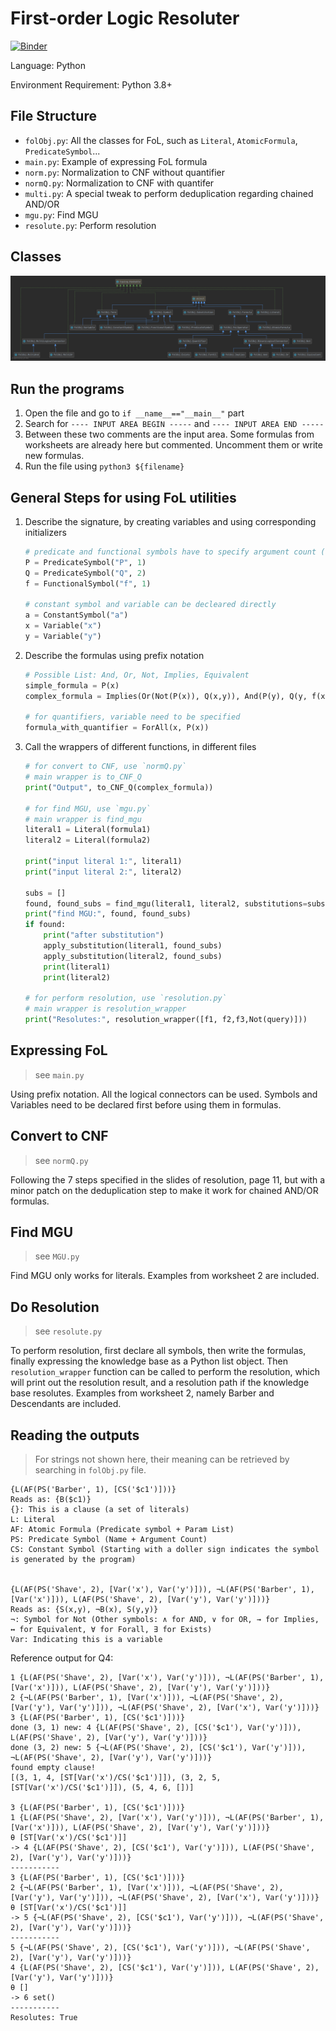 # First-order Logic Resoluter

[![Binder](https://mybinder.org/badge_logo.svg)](https://mybinder.org/v2/gh/jerrylususu/fol/HEAD)

Language: Python

Environment Requirement: Python 3.8+

## File Structure

* `folObj.py`: All the classes for FoL, such as `Literal`, `AtomicFormula`, `PredicateSymbol`...
* `main.py`: Example of expressing FoL formula
* `norm.py`: Normalization to CNF without quantifier
* `normQ.py`: Normalization to CNF with quantifer
* `multi.py`: A special tweak to perform deduplication regarding chained AND/OR
* `mgu.py`: Find MGU
* `resolute.py`: Perform resolution

## Classes

![classes](res/folObj.png)

## Run the programs

1. Open the file and go to `if __name__=="__main__"` part
2. Search for `---- INPUT AREA BEGIN -----` and `---- INPUT AREA END -----`
3. Between these two comments are the input area. Some formulas from worksheets are already here but commented. Uncomment them or write new formulas.
4. Run the file using `python3 ${filename}`


## General Steps for using FoL utilities

1. Describe the signature, by creating variables and using corresponding initializers

   ```python
   # predicate and functional symbols have to specify argument count (ar)
   P = PredicateSymbol("P", 1)
   Q = PredicateSymbol("Q", 2)
   f = FunctionalSymbol("f", 1)
   
   # constant symbol and variable can be decleared directly
   a = ConstantSymbol("a")
   x = Variable("x")
   y = Variable("y")
   ```

2. Describe the formulas using prefix notation

   ```python
   # Possible List: And, Or, Not, Implies, Equivalent
   simple_formula = P(x)
   complex_formula = Implies(Or(Not(P(x)), Q(x,y)), And(P(y), Q(y, f(x))))
   
   # for quantifiers, variable need to be specified
   formula_with_quantifier = ForAll(x, P(x))
   ```

3. Call the wrappers of different functions, in different files

   ```python
   # for convert to CNF, use `normQ.py`
   # main wrapper is to_CNF_Q
   print("Output", to_CNF_Q(complex_formula))
   
   # for find MGU, use `mgu.py`
   # main wrapper is find_mgu
   literal1 = Literal(formula1)
   literal2 = Literal(formula2)
   
   print("input literal 1:", literal1)
   print("input literal 2:", literal2)
   
   subs = []
   found, found_subs = find_mgu(literal1, literal2, substitutions=subs)
   print("find MGU:", found, found_subs)
   if found:
       print("after substitution")
       apply_substitution(literal1, found_subs)
       apply_substitution(literal2, found_subs)
       print(literal1)
       print(literal2)
   
   # for perform resolution, use `resolution.py`
   # main wrapper is resolution_wrapper
   print("Resolutes:", resolution_wrapper([f1, f2,f3,Not(query)]))
   ```


## Expressing FoL

> see `main.py`

Using prefix notation. All the logical connectors can be used. Symbols and Variables need to be declared first before using them in formulas.

## Convert to CNF

> see `normQ.py`

Following the 7 steps specified in the slides of resolution, page 11, but with a minor patch on the deduplication step to make it work for chained AND/OR formulas.

## Find MGU

> see `MGU.py`

Find MGU only works for literals. Examples from worksheet 2 are included. 

## Do Resolution

> see `resolute.py`

To perform resolution, first declare all symbols, then write the formulas, finally expressing the knowledge base as a Python list object. Then `resolution_wrapper` function can be called to perform the resolution, which will print out the resolution result, and a resolution path if the knowledge base resolutes. Examples from worksheet 2, namely Barber and Descendants are included.

## Reading the outputs

> For strings not shown here, their meaning can be retrieved by searching in `folObj.py` file.

```
{L(AF(PS('Barber', 1), [CS('$c1')]))}
Reads as: {B($c1)}
{}: This is a clause (a set of literals)
L: Literal
AF: Atomic Formula (Predicate symbol + Param List)
PS: Predicate Symbol (Name + Argument Count)
CS: Constant Symbol (Starting with a doller sign indicates the symbol is generated by the program)


{L(AF(PS('Shave', 2), [Var('x'), Var('y')])), ¬L(AF(PS('Barber', 1), [Var('x')])), L(AF(PS('Shave', 2), [Var('y'), Var('y')]))}
Reads as: {S(x,y), ¬B(x), S(y,y)}
¬: Symbol for Not (Other symbols: ∧ for AND, ∨ for OR, → for Implies, ↔ for Equivalent, ∀ for Forall, ∃ for Exists)
Var: Indicating this is a variable
```



Reference output for Q4:

```
1 {L(AF(PS('Shave', 2), [Var('x'), Var('y')])), ¬L(AF(PS('Barber', 1), [Var('x')])), L(AF(PS('Shave', 2), [Var('y'), Var('y')]))}
2 {¬L(AF(PS('Barber', 1), [Var('x')])), ¬L(AF(PS('Shave', 2), [Var('y'), Var('y')])), ¬L(AF(PS('Shave', 2), [Var('x'), Var('y')]))}
3 {L(AF(PS('Barber', 1), [CS('$c1')]))}
done (3, 1) new: 4 {L(AF(PS('Shave', 2), [CS('$c1'), Var('y')])), L(AF(PS('Shave', 2), [Var('y'), Var('y')]))}
done (3, 2) new: 5 {¬L(AF(PS('Shave', 2), [CS('$c1'), Var('y')])), ¬L(AF(PS('Shave', 2), [Var('y'), Var('y')]))}
found empty clause!
[(3, 1, 4, [ST[Var('x')/CS('$c1')]]), (3, 2, 5, [ST[Var('x')/CS('$c1')]]), (5, 4, 6, [])]

3 {L(AF(PS('Barber', 1), [CS('$c1')]))}
1 {L(AF(PS('Shave', 2), [Var('x'), Var('y')])), ¬L(AF(PS('Barber', 1), [Var('x')])), L(AF(PS('Shave', 2), [Var('y'), Var('y')]))}
θ [ST[Var('x')/CS('$c1')]]
-> 4 {L(AF(PS('Shave', 2), [CS('$c1'), Var('y')])), L(AF(PS('Shave', 2), [Var('y'), Var('y')]))}
-----------
3 {L(AF(PS('Barber', 1), [CS('$c1')]))}
2 {¬L(AF(PS('Barber', 1), [Var('x')])), ¬L(AF(PS('Shave', 2), [Var('y'), Var('y')])), ¬L(AF(PS('Shave', 2), [Var('x'), Var('y')]))}
θ [ST[Var('x')/CS('$c1')]]
-> 5 {¬L(AF(PS('Shave', 2), [CS('$c1'), Var('y')])), ¬L(AF(PS('Shave', 2), [Var('y'), Var('y')]))}
-----------
5 {¬L(AF(PS('Shave', 2), [CS('$c1'), Var('y')])), ¬L(AF(PS('Shave', 2), [Var('y'), Var('y')]))}
4 {L(AF(PS('Shave', 2), [CS('$c1'), Var('y')])), L(AF(PS('Shave', 2), [Var('y'), Var('y')]))}
θ []
-> 6 set()
-----------
Resolutes: True

```



